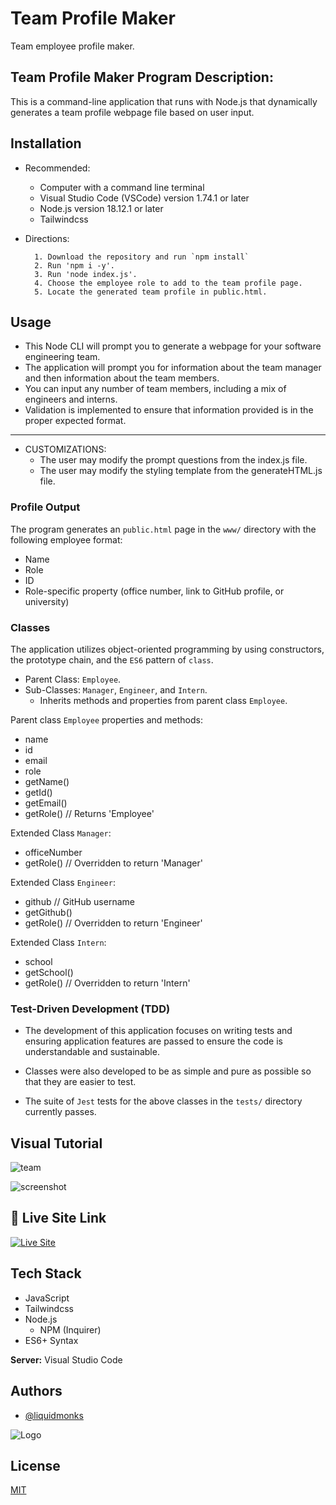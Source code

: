 
# Team Profile Maker

Team employee profile maker.



## Team Profile Maker Program Description:

This is a command-line application that runs with Node.js that dynamically generates a team profile webpage file based on user input.


## Installation

- Recommended: 
    - Computer with a command line terminal
    - Visual Studio Code (VSCode) version 1.74.1 or later
    - Node.js version 18.12.1 or later
    - Tailwindcss

- Directions:

        1. Download the repository and run `npm install`
        2. Run 'npm i -y'.
        3. Run 'node index.js'.
        4. Choose the employee role to add to the team profile page.
        5. Locate the generated team profile in public.html.


## Usage

- This Node CLI will prompt you to generate a webpage for your software engineering team. 
- The application will prompt you for information about the team manager and then information about the team members. 
- You can input any number of team members, including a mix of engineers and interns. 
- Validation is implemented to ensure that information provided is in the proper expected format.

________
- CUSTOMIZATIONS:
    - The user may modify the prompt questions from the index.js file. 
    - The user may modify the styling template from the generateHTML.js file. 


### Profile Output

The program generates an `public.html` page in the `www/` directory with the following employee format:

  * Name
  * Role
  * ID
  * Role-specific property (office number, link to GitHub profile, or university)


### Classes

The application utilizes object-oriented programming by using constructors, the prototype chain, and the `ES6` pattern of `class`. 

- Parent Class: `Employee`. 
- Sub-Classes: `Manager`, `Engineer`, and `Intern`.
    - Inherits methods and properties from parent class `Employee`.
    
Parent class `Employee` properties and methods: 

  * name
  * id
  * email
  * role
  * getName()
  * getId()
  * getEmail()
  * getRole() // Returns 'Employee'

Extended Class `Manager`:

  * officeNumber
  * getRole() // Overridden to return 'Manager'

Extended Class `Engineer`:

  * github  // GitHub username
  * getGithub()
  * getRole() // Overridden to return 'Engineer'

Extended Class `Intern`:

  * school 
  * getSchool()
  * getRole() // Overridden to return 'Intern'


### Test-Driven Development (TDD)

- The development of this application focuses on writing tests and ensuring application features are passed to ensure the code is understandable and sustainable. 

- Classes were also developed to be as simple and pure as possible so that they are easier to test. 

- The suite of `Jest` tests for the above classes in the `tests/` directory currently passes. 




## Visual Tutorial
![team](https://user-images.githubusercontent.com/114820394/211603084-ec3e62d1-60ba-4d3b-98ba-336e7a645c16.gif)



![screenshot](https://i.imgur.com/BZ3ofQu.png)


## 🔗 Live Site Link
[![Live Site](https://img.shields.io/badge/livesite-click-orange)](https://liquidmonks.github.io/team-profile-generator/www/public.html)

## Tech Stack


- JavaScript
- Tailwindcss
- Node.js 
    - NPM (Inquirer)
- ES6+ Syntax




**Server:** Visual Studio Code


## Authors

- [@liquidmonks](https://www.github.com/liquidmonks)


![Logo](https://i.imgur.com/MrXyBQy.png)


## License

[MIT](https://choosealicense.com/licenses/mit/)

